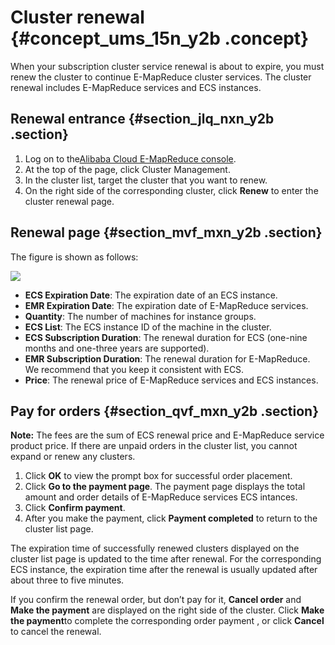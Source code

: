 # Cluster renewal {#concept_ums_15n_y2b .concept}

When your subscription cluster service renewal is about to expire, you must renew the cluster to continue E-MapReduce cluster services. The cluster renewal includes E-MapReduce services and ECS instances.

## Renewal entrance {#section_jlq_nxn_y2b .section}

1.  Log on to the[Alibaba Cloud E-MapReduce console](https://emr.console.aliyun.com/).
2.  At the top of the page, click Cluster Management.
3.  In the cluster list, target the cluster that you want to renew.
4.  On the right side of the corresponding cluster, click **Renew** to enter the cluster renewal page.

## Renewal page {#section_mvf_mxn_y2b .section}

The figure is shown as follows:

![](http://static-aliyun-doc.oss-cn-hangzhou.aliyuncs.com/assets/img/17860/154201631010451_en-US.png)

-   **ECS Expiration Date**: The expiration date of an ECS instance.
-   **EMR Expiration Date**: The expiration date of E-MapReduce services.
-   **Quantity**: The number of machines for instance groups.
-   **ECS List**: The ECS instance ID of the machine in the cluster.
-   **ECS Subscription Duration**: The renewal duration for ECS \(one-nine months and one-three years are supported\).
-   **EMR Subscription Duration**: The renewal duration for E-MapReduce. We recommend that you keep it consistent with ECS.
-   **Price**: The renewal price of E-MapReduce services and ECS instances.

## Pay for orders {#section_qvf_mxn_y2b .section}

**Note:** The fees are the sum of ECS renewal price and E-MapReduce service product price. If there are unpaid orders in the cluster list, you cannot expand or renew any clusters.

1.  Click **OK** to view the prompt box for successful order placement.
2.  Click **Go to the payment page**. The payment page displays the total amount and order details of E-MapReduce services ECS intances.
3.  Click **Confirm payment**.
4.  After you make the payment, click **Payment completed** to return to the cluster list page.

The expiration time of successfully renewed clusters displayed on the cluster list page is updated to the time after renewal. For the corresponding ECS instance, the expiration time after the renewal is usually updated after about three to five minutes.

If you confirm the renewal order, but don’t pay for it, **Cancel order** and **Make the payment** are displayed on the right side of the cluster. Click **Make the payment**to complete the corresponding order payment , or click **Cancel** to cancel the renewal.

